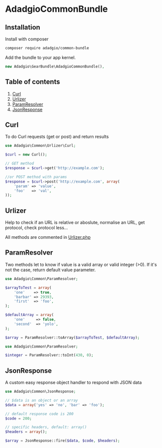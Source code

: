 # AdadgioCommonBundle

## Installation

Install with composer

```bash
composer require adadgio/common-bundle
```

Add the bundle to your app kernel.

```php
new Adadgio\GearBundle\AdadgioCommonBundle(),
```

## Table of contents

1. [Curl](#curl)
2. [Urlizer](#urlizer)
3. [ParamResolver](#param-resolver)
4. [JsonResponse](#json-response)

## <a name="curl"></a>Curl

To do Curl requests (get or post) and return results

```php
use Adadgio\Common\Urlizer\Curl;

$curl = new Curl();

// GET method
$response = $curl->get('http://example.com');

//or POST method with params
$response = $curl->post('http://example.com', array(
    'param' => 'value',
    'foo'   => 'val',
));
```

## <a name="urlizer"></a>Urlizer

Help to check if an URL is relative or aboslute, normalise an URL, get protocol, check protocol less...

All methods are commented in [Urlizer.php](Urlizer.php)


## <a name="param-resolver"></a>ParamResolver

Two methods let to know if value is a valid array or valid integer (>0). If it's not the case, return default value parameter.

```php
use Adadgio\Common\ParamResolver;

$arrayToTest = array(
    'one'    => true,
    'barbar' => 29393,
    'first'  => 'foo',
);

$defaultArray = array(
    'one'     => false,
    'second'  => 'yolo',
);

$array = ParamResolver::toArray($arrayToTest, $defaultArray);
```

```php
use Adadgio\Common\ParamResolver;

$integer = ParamResolver::toInt(430, 0);
```

## <a name="json-response"></a>JsonResponse

A custom easy response object handler to respond with JSON data

```php
use Adadgio\Common\JsonResponse;

// $data is an object or an array
$data = array('yes' => 'no', 'bar' => 'foo');

// default response code is 200
$code = 200;

// specific headers, default: array()
$headers = array();

$array = JsonResponse::fire($data, $code, $headers);
```
